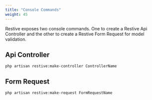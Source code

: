 ```yaml
---
title: "Console Commands"
weight: 45
---
```


Restive exposes two console commands. 
One to create a Restive Api Controller and the other to create a Restive Form Request for model validation.


## Api Controller

    php artisan restive:make-controller ControllerName

## Form Request

    php artisan restive:make-request FormRequestName
